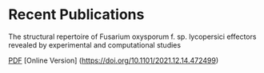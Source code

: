 # Recent Publications

The structural repertoire of Fusarium oxysporum f. sp. lycopersici effectors revealed by experimental and computational studies

[PDF](/assets/papers/Yu_2021.pdf) [Online Version] (https://doi.org/10.1101/2021.12.14.472499) 

